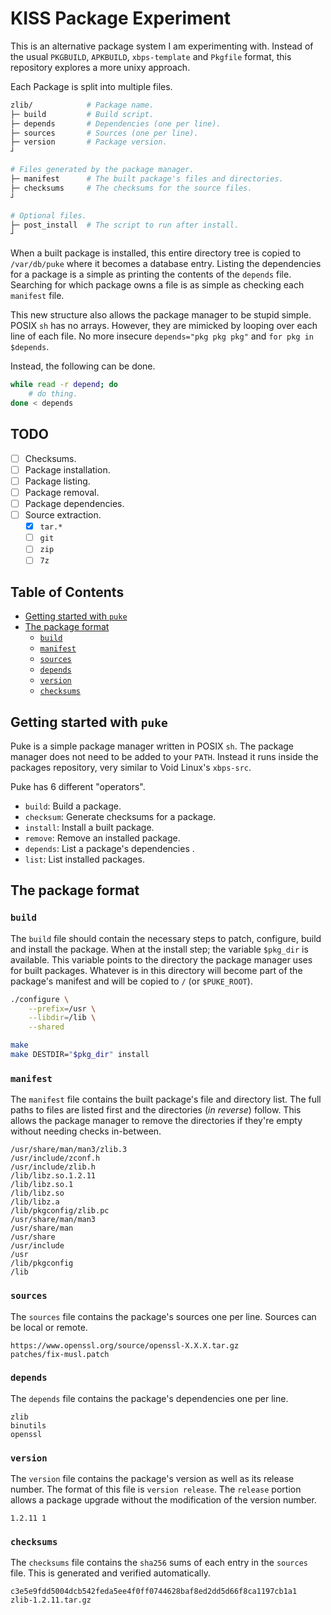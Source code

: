 # KISS Package Experiment

This is an alternative package system I am experimenting with. Instead of the usual `PKGBUILD`, `APKBUILD`, `xbps-template` and `Pkgfile` format, this repository explores a more unixy approach.

Each Package is split into multiple files.

```sh
zlib/            # Package name.
├─ build         # Build script.
├─ depends       # Dependencies (one per line).
├─ sources       # Sources (one per line).
├─ version       # Package version.
┘

# Files generated by the package manager.
├─ manifest      # The built package's files and directories.
├─ checksums     # The checksums for the source files.
┘

# Optional files.
├─ post_install  # The script to run after install.
┘
```

When a built package is installed, this entire directory tree is copied to `/var/db/puke` where it becomes a database entry. Listing the dependencies for a package is a simple as printing the contents of the `depends` file. Searching for which package owns a file is as simple as checking each `manifest` file.

This new structure also allows the package manager to be stupid simple. POSIX `sh` has no arrays. However, they are mimicked by looping over each line of each file. No more insecure `depends="pkg pkg pkg"` and `for pkg in $depends`.

Instead, the following can be done.

```sh
while read -r depend; do
    # do thing.
done < depends
```

## TODO

- [ ] Checksums.
- [ ] Package installation.
- [ ] Package listing.
- [ ] Package removal.
- [ ] Package dependencies.
- [ ] Source extraction.
    - [x] `tar.*`
    - [ ] `git`
    - [ ] `zip`
    - [ ] `7z`

## Table of Contents

<!-- vim-markdown-toc GFM -->

* [Getting started with `puke`](#getting-started-with-puke)
* [The package format](#the-package-format)
    * [`build`](#build)
    * [`manifest`](#manifest)
    * [`sources`](#sources)
    * [`depends`](#depends)
    * [`version`](#version)
    * [`checksums`](#checksums)

<!-- vim-markdown-toc -->


## Getting started with `puke`

Puke is a simple package manager written in POSIX `sh`. The package manager does not need to be added to your `PATH`. Instead it runs inside the packages repository, very similar to Void Linux's `xbps-src`.

Puke has 6 different "operators".

- `build`: Build a package.
- `checksum`: Generate checksums for a package.
- `install`: Install a built package.
- `remove`: Remove an installed package.
- `depends`: List a package's dependencies .
- `list`: List installed packages.

## The package format

### `build`

The `build` file should contain the necessary steps to patch, configure, build and install the package. When at the install step; the variable `$pkg_dir` is available. This variable points to the directory the package manager uses for built packages. Whatever is in this directory will become part of the package's manifest and will be copied to `/` (or `$PUKE_ROOT`).

```sh
./configure \
    --prefix=/usr \
    --libdir=/lib \
    --shared

make
make DESTDIR="$pkg_dir" install
```

### `manifest`

The `manifest` file contains the built package's file and directory list. The full paths to files are listed first and the directories (*in reverse*) follow. This allows the package manager to remove the directories if they're empty without needing checks in-between.

```
/usr/share/man/man3/zlib.3
/usr/include/zconf.h
/usr/include/zlib.h
/lib/libz.so.1.2.11
/lib/libz.so.1
/lib/libz.so
/lib/libz.a
/lib/pkgconfig/zlib.pc
/usr/share/man/man3
/usr/share/man
/usr/share
/usr/include
/usr
/lib/pkgconfig
/lib
```

### `sources`

The `sources` file contains the package's sources one per line. Sources can be local or remote.

```
https://www.openssl.org/source/openssl-X.X.X.tar.gz
patches/fix-musl.patch
```

### `depends`

The `depends` file contains the package's dependencies one per line.

```
zlib
binutils
openssl
```

### `version`

The `version` file contains the package's version as well as its release number. The format of this file is `version release`. The `release` portion allows a package upgrade without the modification of the version number.

```
1.2.11 1
```

### `checksums`

The `checksums` file contains the `sha256` sums of each entry in the `sources` file. This is generated and verified automatically.

```
c3e5e9fdd5004dcb542feda5ee4f0ff0744628baf8ed2dd5d66f8ca1197cb1a1  zlib-1.2.11.tar.gz
```
